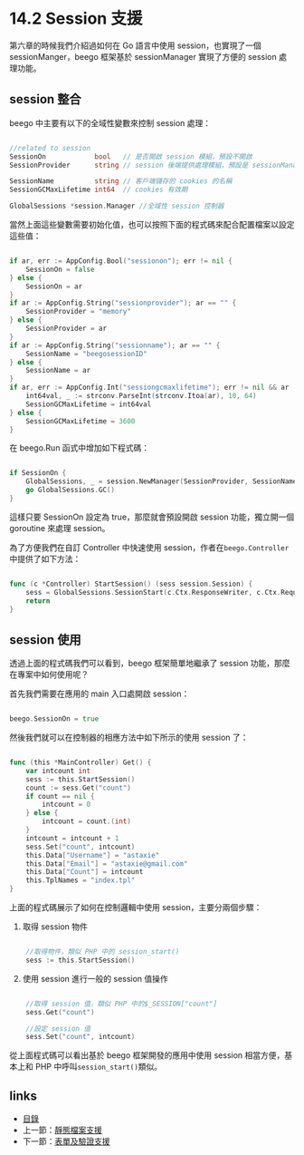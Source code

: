 # 14.2 Session 支援
第六章的時候我們介紹過如何在 Go 語言中使用 session，也實現了一個 sessionManger，beego 框架基於 sessionManager 實現了方便的 session 處理功能。

## session 整合
beego 中主要有以下的全域性變數來控制 session 處理：

```Go

//related to session
SessionOn            bool   // 是否開啟 session 模組，預設不開啟
SessionProvider      string // session 後端提供處理模組，預設是 sessionManager 支援的 memory

SessionName          string // 客戶端儲存的 cookies 的名稱
SessionGCMaxLifetime int64  // cookies 有效期

GlobalSessions *session.Manager //全域性 session 控制器
```
當然上面這些變數需要初始化值，也可以按照下面的程式碼來配合配置檔案以設定這些值：

```Go

if ar, err := AppConfig.Bool("sessionon"); err != nil {
	SessionOn = false
} else {
	SessionOn = ar
}
if ar := AppConfig.String("sessionprovider"); ar == "" {
	SessionProvider = "memory"
} else {
	SessionProvider = ar
}
if ar := AppConfig.String("sessionname"); ar == "" {
	SessionName = "beegosessionID"
} else {
	SessionName = ar
}
if ar, err := AppConfig.Int("sessiongcmaxlifetime"); err != nil && ar != 0 {
	int64val, _ := strconv.ParseInt(strconv.Itoa(ar), 10, 64)
	SessionGCMaxLifetime = int64val
} else {
	SessionGCMaxLifetime = 3600
}
```
在 beego.Run 函式中增加如下程式碼：

```Go

if SessionOn {
	GlobalSessions, _ = session.NewManager(SessionProvider, SessionName, SessionGCMaxLifetime)
	go GlobalSessions.GC()
}
```
這樣只要 SessionOn 設定為 true，那麼就會預設開啟 session 功能，獨立開一個 goroutine 來處理 session。

為了方便我們在自訂 Controller 中快速使用 session，作者在`beego.Controller`中提供了如下方法：

```Go

func (c *Controller) StartSession() (sess session.Session) {
	sess = GlobalSessions.SessionStart(c.Ctx.ResponseWriter, c.Ctx.Request)
	return
}
```
## session 使用
透過上面的程式碼我們可以看到，beego 框架簡單地繼承了 session 功能，那麼在專案中如何使用呢？

首先我們需要在應用的 main 入口處開啟 session：

```Go

beego.SessionOn = true
```

然後我們就可以在控制器的相應方法中如下所示的使用 session 了：

```Go

func (this *MainController) Get() {
	var intcount int
	sess := this.StartSession()
	count := sess.Get("count")
	if count == nil {
		intcount = 0
	} else {
		intcount = count.(int)
	}
	intcount = intcount + 1
	sess.Set("count", intcount)
	this.Data["Username"] = "astaxie"
	this.Data["Email"] = "astaxie@gmail.com"
	this.Data["Count"] = intcount
	this.TplNames = "index.tpl"
}
```
上面的程式碼展示了如何在控制邏輯中使用 session，主要分兩個步驟：

1. 取得 session 物件

```Go

	//取得物件，類似 PHP 中的 session_start()
	sess := this.StartSession()
```

2. 使用 session 進行一般的 session 值操作

```Go

	//取得 session 值，類似 PHP 中的$_SESSION["count"]
	sess.Get("count")

	//設定 session 值
	sess.Set("count", intcount)
```
從上面程式碼可以看出基於 beego 框架開發的應用中使用 session 相當方便，基本上和 PHP 中呼叫`session_start()`類似。


## links
   * [目錄](<preface.md>)
   * 上一節：[靜態檔案支援](<14.1.md>)
   * 下一節：[表單及驗證支援](<14.3.md>)